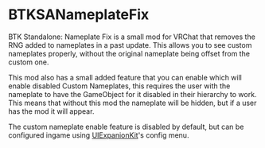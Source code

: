 # BTKSANameplateFix
BTK Standalone: Nameplate Fix is a small mod for VRChat that removes the RNG added to nameplates in a past update.
This allows you to see custom nameplates properly, without the original nameplate being offset from the custom one.

This mod also has a small added feature that you can enable which will enable disabled Custom Nameplates, this requires the user with the nameplate to have the GameObject for it disabled in their hierarchy to work.
This means that without this mod the nameplate will be hidden, but if a user has the mod it will appear.

The custom nameplate enable feature is disabled by default, but can be configured ingame using [UIExpanionKit](https://github.com/knah/VRCMods)'s config menu.





